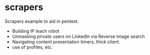 # scrapers

Scrapers example to aid in pentest. 
- Building IP leach robot
- Unmasking private users on LinkedIn via Reverse Image search
- Navigating content presentation timers, thick client.
- use of profiles, etc.
